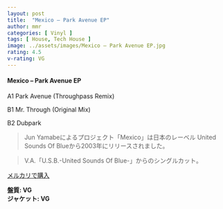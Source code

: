 ```yaml
---
layout: post
title:  "Mexico – Park Avenue EP"
author: mmr
categories: [ Vinyl ]
tags: [ House, Tech House ]
image: ../assets/images/Mexico – Park Avenue EP.jpg
rating: 4.5
v-rating: VG
---
```


#### Mexico – Park Avenue EP

A1  Park Avenue (Throughpass Remix)

B1  Mr. Through (Original Mix)

B2  Dubpark

> Jun Yamabeによるプロジェクト「Mexico」は日本のレーベル United Sounds Of Blueから2003年にリリースされました。

> V.A.「U.S.B.-United Sounds Of Blue-」からのシングルカット。


[メルカリで購入](https://jp.mercari.com/item/m70725045281)


<div class="mt-4 mb-4 d-flex align-items-center">
<strong class="mr-1">盤質: VG</strong>
</div>
<div class="mt-4 mb-4 d-flex align-items-center">
<strong class="mr-1">ジャケット: VG</strong>
</div>
